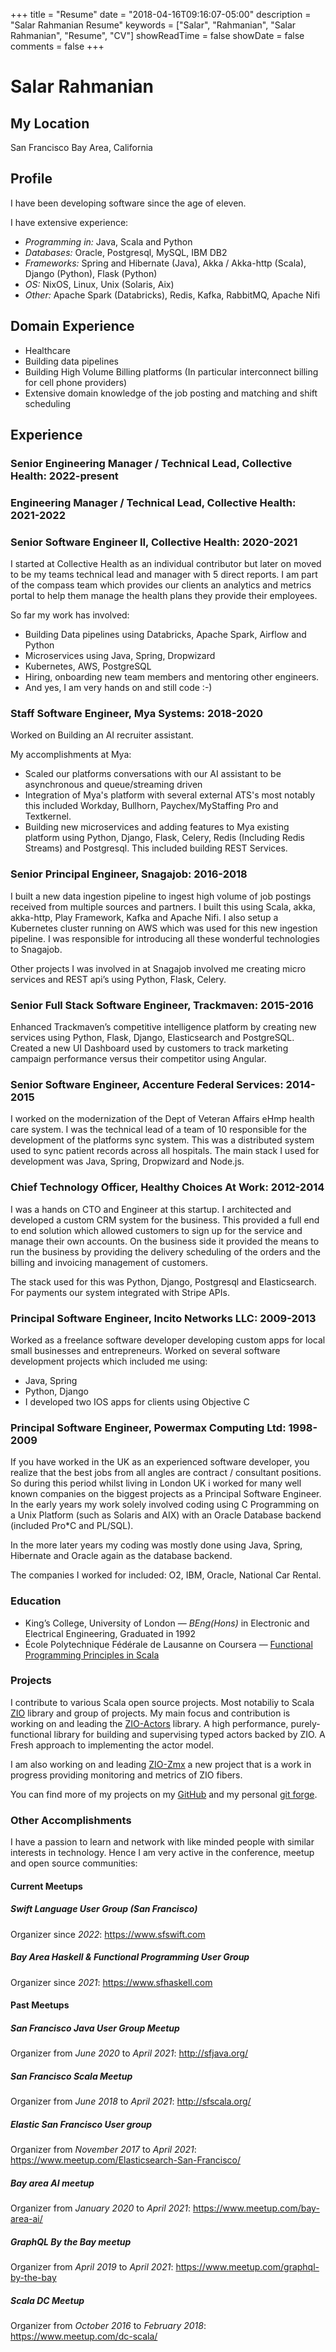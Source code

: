 +++
title = "Resume"
date = "2018-04-16T09:16:07-05:00"
description = "Salar Rahmanian Resume"
keywords = ["Salar", "Rahmanian", "Salar Rahmanian", "Resume", "CV"]
showReadTime = false
showDate = false
comments = false
+++
# Salar Rahmanian #
## My Location ##
San Francisco Bay Area, California

## Profile ##
I have been developing software since the age of eleven. 

I have extensive experience:

- *Programming in:* Java, Scala and Python
- *Databases:* Oracle, Postgresql, MySQL, IBM DB2
- *Frameworks:* Spring and Hibernate (Java), Akka / Akka-http (Scala), Django (Python), Flask (Python)
- *OS:* NixOS, Linux, Unix (Solaris, Aix)
- *Other:* Apache Spark (Databricks), Redis, Kafka, RabbitMQ, Apache Nifi

## Domain Experience ##
- Healthcare
- Building data pipelines
- Building High Volume Billing platforms (In particular interconnect billing for cell phone providers)
- Extensive domain knowledge of the job posting and matching and shift scheduling

## Experience ##
### Senior Engineering Manager / Technical Lead, Collective Health: 2022-present ###
### Engineering Manager / Technical Lead, Collective Health: 2021-2022 ###
### Senior Software Engineer II, Collective Health: 2020-2021 ###
I started at Collective Health as an individual contributor but later on moved to be my teams technical lead and manager with 5 direct reports. I am part of the compass team which provides our clients an analytics and metrics portal to help them manage the health plans they provide their employees. 

So far my work has involved:

- Building Data pipelines using Databricks, Apache Spark, Airflow and Python
- Microservices using Java, Spring, Dropwizard
- Kubernetes, AWS, PostgreSQL
- Hiring, onboarding new team members and mentoring other engineers.
- And yes, I am very hands on and still code :-) 

### Staff Software Engineer, Mya Systems: 2018-2020 ###
Worked on Building an AI recruiter assistant.

My accomplishments at Mya:

- Scaled our platforms conversations with our AI assistant to be asynchronous and queue/streaming driven
- Integration of Mya's platform with several external ATS's most notably this included Workday, Bullhorn, Paychex/MyStaffing Pro and Textkernel.
- Building new microservices and adding features to Mya existing platform using Python, Django, Flask, Celery, Redis (Including Redis Streams) and Postgresql. This included building REST Services. 

### Senior Principal Engineer, Snagajob: 2016-2018 ###
I built a new data ingestion pipeline to ingest high volume of job postings received from multiple sources and partners. I built this using Scala, akka, akka-http, Play Framework, Kafka and Apache Nifi. I also setup a Kubernetes cluster running on AWS which was used for this new ingestion pipeline. I was responsible for introducing all these wonderful technologies to Snagajob.

Other projects I was involved in at Snagajob involved me creating micro services and REST api’s using Python, Flask, Celery.

### Senior Full Stack Software Engineer, Trackmaven: 2015-2016 ###
Enhanced Trackmaven’s competitive intelligence platform by creating new services using Python, Flask, Django, Elasticsearch and PostgreSQL. Created a new UI Dashboard used by customers to track marketing campaign performance versus their competitor using Angular.

### Senior Software Engineer, Accenture Federal Services: 2014-2015 ###
I worked on the modernization of the Dept of Veteran Affairs eHmp health care system. I was the technical lead of a team of 10 responsible for the development of the platforms sync system. This was a distributed system used to sync patient records across all hospitals. The main stack I used for development was Java, Spring, Dropwizard and Node.js.

### Chief Technology Officer, Healthy Choices At Work: 2012-2014 ###
I was a hands on CTO and Engineer at this startup. I architected and developed a custom CRM system for the business. This provided a full end to end solution which allowed customers to sign up for the service and manage their own accounts. On the business side it provided the means to run the business by providing the delivery scheduling of the orders and the billing and invoicing management of customers.

The stack used for this was Python, Django, Postgresql and Elasticsearch. For payments our system integrated with Stripe APIs. 

### Principal Software Engineer, Incito Networks LLC: 2009-2013 ###
Worked as a freelance software developer developing custom apps for local small businesses and entrepreneurs. Worked on several software development projects which included me using: 

- Java, Spring
- Python, Django
- I developed two IOS apps for clients using Objective C 

### Principal Software Engineer, Powermax Computing Ltd: 1998-2009 ###
If you have worked in the UK as an experienced software developer, you realize that the best jobs from all angles are contract / consultant positions. So during this period whilst living in London UK i worked for many well known companies on the biggest projects as a Principal Software Engineer. In the early years my work solely involved coding using  C Programming on a Unix Platform (such as Solaris and AIX) with an Oracle Database backend (included Pro*C and PL/SQL). 

In the more later years my coding was mostly done using Java, Spring, Hibernate and Oracle again as the database backend.

The companies I worked for included: O2, IBM, Oracle, National Car Rental.

### Education ###
- King’s College, University of London — *BEng(Hons)* in Electronic and Electrical Engineering, Graduated in 1992
- École Polytechnique Fédérale de Lausanne on Coursera — [Functional Programming Principles in Scala](https://www.coursera.org/account/accomplishments/verify/H5W964KAJ73Y)

### Projects ###

I contribute to various Scala open source projects. Most notabiliy to Scala [ZIO](https://zio.dev/) library and group of projects. My main focus and contribution is working on and leading the [ZIO-Actors](https://zio.github.io/zio-actors/) library. A high performance, purely-functional library for building and supervising typed actors backed by ZIO. A Fresh approach to implementing the actor model.

I am also working on and leading [ZIO-Zmx](https://github.com/zio/zio-zmx) a new project that is a work in progress providing monitoring and metrics of ZIO fibers.

You can find more of my projects on my [GitHub](https://github.com/softinio?tab=repositories) and my personal [git forge](https://git.softinio.com).

### Other Accomplishments ###

I have a passion to learn and network with like minded people with similar interests in technology. Hence I am very active in the conference, meetup and open source communities:

#### Current Meetups ####

##### Swift Language User Group (San Francisco) #####

Organizer since *2022*: <https://www.sfswift.com>

##### Bay Area Haskell & Functional Programming User Group #####

Organizer since *2021*: <https://www.sfhaskell.com>

#### Past Meetups ####

##### San Francisco Java User Group Meetup #####

Organizer from *June 2020* to *April 2021*: <http://sfjava.org/>

##### San Francisco Scala Meetup #####

Organizer from *June 2018* to *April 2021*: <http://sfscala.org/>

##### Elastic San Francisco User group #####

Organizer from *November 2017* to *April 2021*: <https://www.meetup.com/Elasticsearch-San-Francisco/>

##### Bay area AI meetup #####

Organizer from *January 2020* to *April 2021*: <https://www.meetup.com/bay-area-ai/>

##### GraphQL By the Bay meetup #####

Organizer from *April 2019* to *April 2021*: <https://www.meetup.com/graphql-by-the-bay>

##### Scala DC Meetup #####

Organizer from *October 2016* to *February 2018*: <https://www.meetup.com/dc-scala/>

